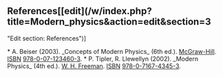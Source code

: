 ## References[[edit](/w/index.php?title=Modern\_physics&action=edit&section=3
"Edit section: References")]

 \* A. Beiser (2003). \_Concepts of Modern Physics\_ (6th ed.). [McGraw-Hill](/wiki/McGraw-Hill "McGraw-Hill"). [ISBN](/wiki/ISBN\_\(identifier\) "ISBN \(identifier\)") [978-0-07-123460-3](/wiki/Special:BookSources/978-0-07-123460-3 "Special:BookSources/978-0-07-123460-3").
 \* P. Tipler, R. Llewellyn (2002). \_Modern Physics\_ (4th ed.). [W. H. Freeman](/wiki/W.\_H.\_Freeman "W. H. Freeman"). [ISBN](/wiki/ISBN\_\(identifier\) "ISBN \(identifier\)") [978-0-7167-4345-3](/wiki/Special:BookSources/978-0-7167-4345-3 "Special:BookSources/978-0-7167-4345-3").
